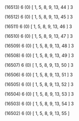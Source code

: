 (16513) 6 (0) [ 1, 5, 8, 9, 13, 44 ] 3 


(16512) 6 (0) [ 1, 5, 8, 9, 13, 45 ] 3 


(16511) 6 (0) [ 1, 5, 8, 9, 13, 46 ] 3 


(16510) 6 (0) [ 1, 5, 8, 9, 13, 47 ] 3 


(16509) 6 (0) [ 1, 5, 8, 9, 13, 48 ] 3 


(16508) 6 (0) [ 1, 5, 8, 9, 13, 49 ] 3 


(16507) 6 (0) [ 1, 5, 8, 9, 13, 50 ] 3 


(16506) 6 (0) [ 1, 5, 8, 9, 13, 51 ] 3 


(16505) 6 (0) [ 1, 5, 8, 9, 13, 52 ] 3 


(16504) 6 (0) [ 1, 5, 8, 9, 13, 53 ] 3 


(16503) 6 (0) [ 1, 5, 8, 9, 13, 54 ] 3 


(16502) 6 (0) [ 1, 5, 8, 9, 13, 55 ]  


